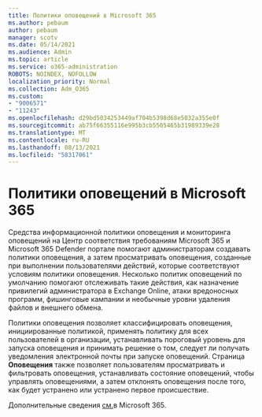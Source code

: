 ```yaml
---
title: Политики оповещений в Microsoft 365
ms.author: pebaum
author: pebaum
manager: scotv
ms.date: 05/14/2021
ms.audience: Admin
ms.topic: article
ms.service: o365-administration
ROBOTS: NOINDEX, NOFOLLOW
localization_priority: Normal
ms.collection: Adm_O365
ms.custom:
- "9006571"
- "11243"
ms.openlocfilehash: d29bd5034253449af704b5398d68e5032a355e0f
ms.sourcegitcommit: ab75f66355116e995b3cb5505465b31989339e28
ms.translationtype: MT
ms.contentlocale: ru-RU
ms.lasthandoff: 08/13/2021
ms.locfileid: "58317061"
---
```

# <a name="alert-policies-in-microsoft-365"></a>Политики оповещений в Microsoft 365

Средства информационной политики оповещения и мониторинга оповещений на Центр соответствия требованиям Microsoft 365 и Microsoft 365 Defender портале помогают администраторам создавать политики оповещения, а затем просматривать оповещения, созданные при выполнении пользователями действий, которые соответствуют условиям политики оповещения. Несколько политик оповещений по умолчанию помогают отслеживать такие действия, как назначение привилегий администратора в Exchange Online, атаки вредоносных программ, фишинговые кампании и необычные уровни удаления файлов и внешнего обмена.

Политики оповещения позволяет классифицировать оповещения, инициированные политикой, применять политику для всех пользователей в организации, устанавливать пороговый уровень для запуска оповещения и принимать решение о том, следует ли получать уведомления электронной почты при запуске оповещений. Страница **Оповещения** также позволяет пользователям просматривать и фильтровать оповещения, устанавливать состояние оповещений, чтобы управлять оповещениями, а затем отклонять оповещения после того, как будет устранено или устранено первое происшествие.

Дополнительные сведения [см.](https://docs.microsoft.com/microsoft-365/compliance/alert-policies)в Microsoft 365.
